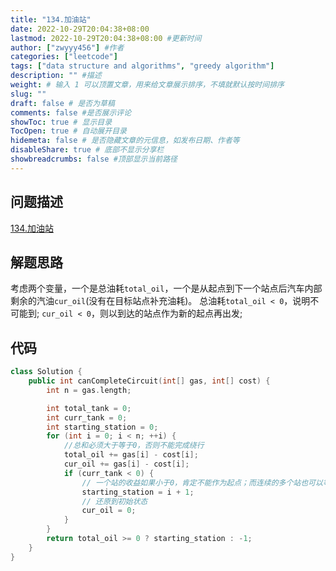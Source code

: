 ```yaml
---
title: "134.加油站"
date: 2022-10-29T20:04:38+08:00
lastmod: 2022-10-29T20:04:38+08:00 #更新时间
author: ["zwyyy456"] #作者
categories: ["leetcode"]
tags: ["data structure and algorithms", "greedy algorithm"]
description: "" #描述
weight: # 输入 1 可以顶置文章，用来给文章展示排序，不填就默认按时间排序
slug: ""
draft: false # 是否为草稿
comments: false #是否展示评论
showToc: true # 显示目录
TocOpen: true # 自动展开目录
hidemeta: false # 是否隐藏文章的元信息，如发布日期、作者等
disableShare: true # 底部不显示分享栏
showbreadcrumbs: false #顶部显示当前路径
---
```

## 问题描述
[134.加油站](https://leetcode.cn/problems/gas-station/)

## 解题思路
考虑两个变量，一个是总油耗`total_oil`，一个是从起点到下一个站点后汽车内部剩余的汽油`cur_oil`(没有在目标站点补充油耗)。
总油耗`total_oil < 0`，说明不可能到;
`cur_oil < 0`，则以到达的站点作为新的起点再出发;

## 代码
```cpp
class Solution {
    public int canCompleteCircuit(int[] gas, int[] cost) {
        int n = gas.length;

        int total_tank = 0;
        int curr_tank = 0;
        int starting_station = 0;
        for (int i = 0; i < n; ++i) {
            //总和必须大于等于0，否则不能完成绕行
            total_oil += gas[i] - cost[i];
            cur_oil += gas[i] - cost[i];
            if (curr_tank < 0) {
                // 一个站的收益如果小于0，肯定不能作为起点；而连续的多个站也可以等效地看做一个站，如果其累积收益小于0，就跳过，寻找下一个。
                starting_station = i + 1;
                // 还原到初始状态
                cur_oil = 0;
            }
        }
        return total_oil >= 0 ? starting_station : -1;
    }
}
```

